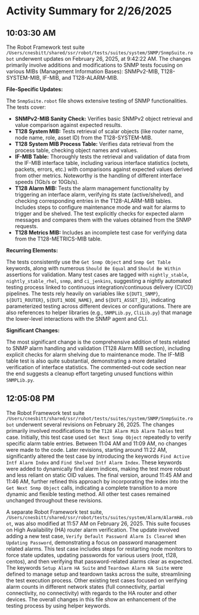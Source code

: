 # Activity Summary for 2/26/2025

## 10:03:30 AM
The Robot Framework test suite `/Users/cnesbitt/shared/ssr/robot/tests/suites/system/SNMP/SnmpSuite.robot` underwent updates on February 26, 2025, at 9:42:22 AM.  The changes primarily involve additions and modifications to SNMP tests focusing on various MIBs (Management Information Bases): SNMPv2-MIB, T128-SYSTEM-MIB, IF-MIB, and T128-ALARM-MIB.

**File-Specific Updates:**

The `SnmpSuite.robot` file shows extensive testing of SNMP functionalities.  The tests cover:

* **SNMPv2-MIB Sanity Check:** Verifies basic SNMPv2 object retrieval and value comparison against expected results.
* **T128 System MIB:** Tests retrieval of scalar objects (like router name, node name, role, asset ID) from the T128-SYSTEM-MIB.
* **T128 System MIB Process Table:**  Verifies data retrieval from the process table, checking object names and values.
* **IF-MIB Table:**  Thoroughly tests the retrieval and validation of data from the IF-MIB interface table, including various interface statistics (octets, packets, errors, etc.) with comparisons against expected values derived from other metrics.  Noteworthy is the handling of different interface speeds (1Gb/s or 10Gb/s).
* **T128 Alarm MIB:** Tests the alarm management functionality by triggering an interface alarm, verifying its state (active/shelved), and checking corresponding entries in the T128-ALARM-MIB tables.  Includes steps to configure maintenance mode and wait for alarms to trigger and be shelved.  The test explicitly checks for expected alarm messages and compares them with the values obtained from the SNMP requests.
* **T128 Metrics MIB:**  Includes an incomplete test case for verifying data from the T128-METRICS-MIB table.


**Recurring Elements:**

The tests consistently use the `Get Snmp Object` and `Snmp Get Table` keywords, along with numerous `Should Be Equal` and `Should Be Within` assertions for validation.  Many test cases are tagged with `nightly_stable`, `nightly_stable_rhel`, `snmp`, and `ci_jenkins`, suggesting a nightly automated testing process linked to continuous integration/continuous delivery (CI/CD) pipelines.  The tests rely heavily on variables like `${DUT1_SNMP}`, `${DUT1_ROUTER}`, `${DUT1_NODE_NAME}`, and `${DUT1_ASSET_ID}`, indicating parameterized testing across different devices or configurations.  There are also references to helper libraries (e.g., `SNMPLib.py`, `CliLib.py`) that manage the lower-level interactions with the SNMP agent and CLI.


**Significant Changes:**

The most significant change is the comprehensive addition of tests related to SNMP alarm handling and validation (T128 Alarm MIB section), including explicit checks for alarm shelving due to maintenance mode.  The IF-MIB table test is also quite substantial, demonstrating a more detailed verification of interface statistics.  The commented-out code section near the end suggests a cleanup effort targeting unused functions within `SNMPLib.py`.


## 12:05:08 PM
The Robot Framework test suite `/Users/cnesbitt/shared/ssr/robot/tests/suites/system/SNMP/SnmpSuite.robot` underwent several revisions on February 26, 2025.  The changes primarily involved modifications to the `T128 Alarm Mib Alarm Tables` test case.  Initially, this test case used `Get Next Snmp Object` repeatedly to verify specific alarm table entries.  Between 11:04 AM and 11:09 AM, no changes were made to the code.  Later revisions, starting around 11:22 AM, significantly altered the test case by introducing the keywords `Find Active Intf Alarm Index` and `Find Shelved Intf Alarm Index`. These keywords were added to dynamically find alarm indices, making the test more robust and less reliant on static OID values. The final version, around 11:45 AM and 11:46 AM, further refined this approach by incorporating the index into the `Get Next Snmp Object` calls, indicating a complete transition to a more dynamic and flexible testing method. All other test cases remained unchanged throughout these revisions.


A separate Robot Framework test suite, `/Users/cnesbitt/shared/ssr/robot/tests/suites/system/Alarm/AlarmHA.robot`, was also modified at 11:57 AM on February 26, 2025.  This suite focuses on High Availability (HA) router alarm verification.  The update involved adding a new test case,  `Verify Default Password Alarm Is Cleared When Updating Password`, demonstrating a focus on password management related alarms.  This test case includes steps for restarting node monitors to force state updates, updating passwords for various users (root, t128, centos), and then verifying that password-related alarms clear as expected. The keywords `Setup Alarm HA Suite` and `Teardown Alarm HA Suite` were defined to manage setup and teardown tasks across the suite, streamlining the test execution process.  Other existing test cases focused on verifying alarm counts in different network states (full connectivity, partial connectivity, no connectivity) with regards to the HA router and other devices. The overall changes in this file show an enhancement of the testing process by using helper keywords.
